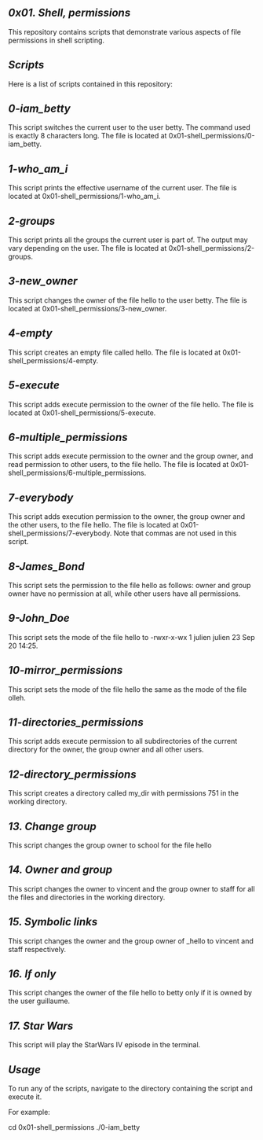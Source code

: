 ## *0x01. Shell, permissions*

This repository contains scripts that demonstrate various aspects of file permissions in shell scripting.

## *Scripts*

Here is a list of scripts contained in this repository:

## *0-iam_betty*

This script switches the current user to the user betty. The command used is exactly 8 characters long. The file is located at 0x01-shell_permissions/0-iam_betty.

## *1-who_am_i*

This script prints the effective username of the current user. The file is located at 0x01-shell_permissions/1-who_am_i.

## *2-groups*

This script prints all the groups the current user is part of. The output may vary depending on the user. The file is located at 0x01-shell_permissions/2-groups.

## *3-new_owner*

This script changes the owner of the file hello to the user betty. The file is located at 0x01-shell_permissions/3-new_owner.

## *4-empty*

This script creates an empty file called hello. The file is located at 0x01-shell_permissions/4-empty.

## *5-execute*

This script adds execute permission to the owner of the file hello. The file is located at 0x01-shell_permissions/5-execute.

## *6-multiple_permissions*

This script adds execute permission to the owner and the group owner, and read permission to other users, to the file hello. The file is located at 0x01-shell_permissions/6-multiple_permissions.

## *7-everybody*

This script adds execution permission to the owner, the group owner and the other users, to the file hello. The file is located at 0x01-shell_permissions/7-everybody. Note that commas are not used in this script.

## *8-James_Bond*

This script sets the permission to the file hello as follows: owner and group owner have no permission at all, while other users have all permissions.

## *9-John_Doe*

This script sets the mode of the file hello to -rwxr-x-wx 1 julien julien 23 Sep 20 14:25.

## *10-mirror_permissions*

This script sets the mode of the file hello the same as the mode of the file olleh.

## *11-directories_permissions*

This script adds execute permission to all subdirectories of the current directory for the owner, the group owner and all other users.

## *12-directory_permissions*

This script creates a directory called my_dir with permissions 751 in the working directory.

## *13. Change group*

This script changes the group owner to school for the file hello

## *14. Owner and group*

This script changes the owner to vincent and the group owner to staff for all the files and directories in the working directory.

## *15. Symbolic links*

This script changes the owner and the group owner of _hello to vincent and staff respectively.

## *16. If only*

This script changes the owner of the file hello to betty only if it is owned by the user guillaume.

## *17. Star Wars*

This script will play the StarWars IV episode in the terminal.

## *Usage*

To run any of the scripts, navigate to the directory containing the script and execute it. 

For example:

cd 0x01-shell_permissions
./0-iam_betty


